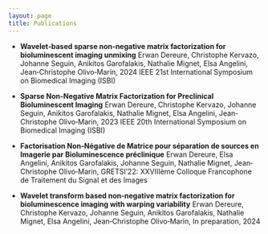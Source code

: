 ```yaml
---
layout: page
title: Publications
---
```


* **Wavelet‐based sparse non‐negative matrix factorization for bioluminescent imaging unmixing** Erwan Dereure, Christophe Kervazo, Johanne Seguin, Anikitos Garofalakis, Nathalie Mignet, Elsa Angelini, Jean‐Christophe Olivo‐Marin, 2024 IEEE 21st International Symposium on Biomedical Imaging (ISBI)

* **Sparse Non‐Negative Matrix Factorization for Preclinical Bioluminescent Imaging** Erwan Dereure, Christophe Kervazo, Johanne Seguin, Anikitos Garofalakis, Nathalie Mignet, Elsa Angelini, Jean‐Christophe Olivo‐Marin, 2023 IEEE 20th International Symposium on Biomedical Imaging (ISBI)

* **Factorisation Non‐Négative de Matrice pour séparation de sources en Imagerie par Bioluminescence préclinique** Erwan Dereure, Elsa Angelini, Anikitos Garofalakis, Johanne Seguin, Nathalie Mignet, Jean‐Christophe Olivo‐Marin, GRETSI’22: XXVIIIème Colloque Francophone de Traitement du Signal et des Images

* **Wavelet transform based non‐negative matrix factorization for bioluminescence imaging with warping variability** Erwan Dereure, Christophe Kervazo, Johanne Seguin, Anikitos Garofalakis, Nathalie Mignet, Elsa Angelini, Jean‐Christophe Olivo‐Marin, In preparation, 2024